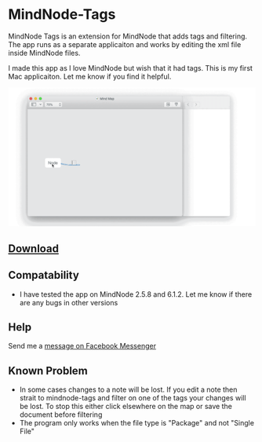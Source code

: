 # MindNode-Tags
MindNode Tags is an extension for MindNode that adds tags and filtering. The app runs as a separate applicaiton and works by editing the xml file inside MindNode files.

I made this app as I love MindNode but wish that it had tags. This is my first Mac applicaiton. Let me know if you find it helpful.

![Example Image](images/IntroGif.gif)

## [Download](https://rebrand.ly/mindnode-tags-download-github)


## Compatability
* I have tested the app on MindNode 2.5.8 and 6.1.2. Let me know if there are any bugs in other versions

## Help

Send me a [message on Facebook Messenger ](https://m.me/107546807437328)

## Known Problem 
* In some cases changes to a note will be lost. If you edit a note then strait to mindnode-tags and filter on one of the tags your changes will be lost. To stop this either click elsewhere on the map or save the document before filtering
* The program only works when the file type is "Package" and not "Single File"
